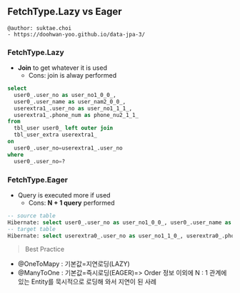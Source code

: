 ## FetchType.Lazy vs Eager

```
@author: suktae.choi
- https://doohwan-yoo.github.io/data-jpa-3/
```

### FetchType.Lazy
- **Join** to get whatever it is used
  - Cons: join is alway performed

```sql
select
  user0_.user_no as user_no1_0_0_,
  user0_.user_name as user_nam2_0_0_,
  userextra1_.user_no as user_no1_1_1_,
  userextra1_.phone_num as phone_nu2_1_1_
from
  tbl_user user0_ left outer join
  tbl_user_extra userextra1_
on
  user0_.user_no=userextra1_.user_no
where
  user0_.user_no=?
```

### FetchType.Eager
- Query is executed more if used
  - Cons: **N + 1 query** performed

```sql
-- source table
Hibernate: select user0_.user_no as user_no1_0_0_, user0_.user_name as user_nam2_0_0_ from tbl_user user0_ where user0_.user_no=?
-- target table
Hibernate: select userextra0_.user_no as user_no1_1_0_, userextra0_.phone_num as phone_nu2_1_0_ from tbl_user_extra userextra0_ where userextra0_.user_no=?
```

> Best Practice

- @OneToMapy : 기본값=지연로딩(LAZY)
- @ManyToOne : 기본값=즉시로딩(EAGER)=> Order 정보 이외에 N : 1 관계에 있는 Entity를 묵시적으로 로딩해 와서 지연이 된 사례

